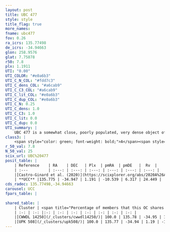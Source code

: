 ```yaml
---
layout: post
title: UBC 477
style: style
title_flag: true
more_names: 
fname: ubc477
fov: 0.26
ra_icrs: 135.77498
de_icrs: -34.94663
glon: 258.9576
glat: 7.75878
r50: 7.8
plx: 1.1911
UTI: "0.00"
UTI_COLOR: "#e0a6b3"
UTI_C_N_COL: "#fdd7c3"
UTI_C_dens_COL: "#a6cab9"
UTI_C_C3_COL: "#a6cab9"
UTI_C_lit_COL: "#e0a6b3"
UTI_C_dup_COL: "#e0a6b3"
UTI_C_N: 0.25
UTI_C_dens: 1.0
UTI_C_C3: 1.0
UTI_C_lit: 0.0
UTI_C_dup: 0.0
UTI_summary: |
    UBC 477 is a somewhat close, poorly populated, very dense object of very high C3 quality. It is rarely studied in the literature.<br><br><span style="color: #99180f; font-weight: bold;">Warning: </span>This is very likely a duplicate object, which shares a large percentage of members with at least one previously reported entry.
class3: |
    <span style="color: green; font-weight: bold;">A</span><span style="color: green; font-weight: bold;">A</span>
r_50_val: 7.8
N_50_val: 25
scix_url: UBC%20477
posit_table: |
    | Reference    | RA    | DEC   | Plx  | pmRA  | pmDE   |  Rv  |
    | :---         | :---: | :---: | :---: | :---: | :---: | :---: |
    |[Castro-Ginard et al. (2020)](https://scixplorer.org/abs/2020A%26A...635A..45C) | 135.804 | -34.93 | 1.178 | -10.61 | 6.235 | -- |
    | **UCC** |135.775 | -34.947 | 1.191 | -10.539 | 6.317 | 24.449 | 
cds_radec: 135.77498,-34.94663
carousel: UCC
fpars_table: |
    
shared_table: |
    | Cluster | <span title="Percentage of members that this OC shares with the ones listed">%</span>   | RA   | DEC   | Plx   | pmRA  | pmDE  | Rv | UTI |
    | :-: | :-: |:-: | :-: | :-: | :-: | :-: | :-: | :-: |
    |[CWWDL 14250](/_clusters/cwwdl14250/)| 100.0 | 135.78 | -34.95 | 1.2 | -10.54 | 6.3 | 24.73 |0.14 |
    |[UPK 508](/_clusters/upk508/)| 100.0 | 135.77 | -34.94 | 1.19 | -10.54 | 6.3 | 24.11 |0.81 |
---
```

